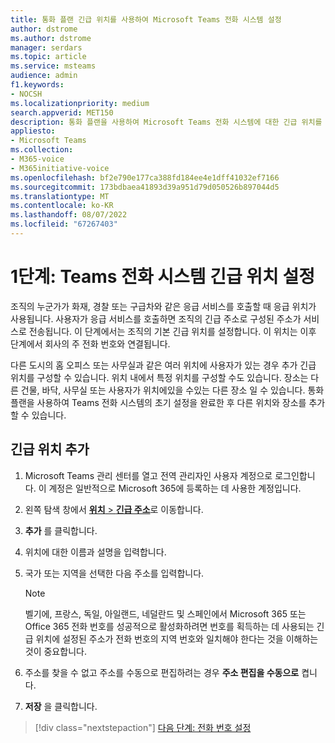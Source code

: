 ```yaml
---
title: 통화 플랜 긴급 위치를 사용하여 Microsoft Teams 전화 시스템 설정
author: dstrome
ms.author: dstrome
manager: serdars
ms.topic: article
ms.service: msteams
audience: admin
f1.keywords:
- NOCSH
ms.localizationpriority: medium
search.appverid: MET150
description: 통화 플랜을 사용하여 Microsoft Teams 전화 시스템에 대한 긴급 위치를 설정하는 방법을 알아봅니다.
appliesto:
- Microsoft Teams
ms.collection:
- M365-voice
- M365initiative-voice
ms.openlocfilehash: bf2e790e177ca388fd184ee4e1dff41032ef7166
ms.sourcegitcommit: 173bdbaea41893d39a951d79d050526b897044d5
ms.translationtype: MT
ms.contentlocale: ko-KR
ms.lasthandoff: 08/07/2022
ms.locfileid: "67267403"
---
```

# <a name="step-1-set-up-a-teams-phone-system-emergency-location"></a>1단계: Teams 전화 시스템 긴급 위치 설정

조직의 누군가가 화재, 경찰 또는 구급차와 같은 응급 서비스를 호출할 때 응급 위치가 사용됩니다. 사용자가 응급 서비스를 호출하면 조직의 긴급 주소로 구성된 주소가 서비스로 전송됩니다. 이 단계에서는 조직의 기본 긴급 위치를 설정합니다. 이 위치는 이후 단계에서 회사의 주 전화 번호와 연결됩니다.

다른 도시의 홈 오피스 또는 사무실과 같은 여러 위치에 사용자가 있는 경우 추가 긴급 위치를 구성할 수 있습니다. 위치 내에서 특정 위치를 구성할 수도 있습니다. 장소는 다른 건물, 바닥, 사무실 또는 사용자가 위치에있을 수있는 다른 장소 일 수 있습니다. 통화 플랜을 사용하여 Teams 전화 시스템의 초기 설정을 완료한 후 다른 위치와 장소를 추가할 수 있습니다.

## <a name="add-an-emergency-location"></a>긴급 위치 추가

1. Microsoft Teams 관리 센터를 열고 전역 관리자인 사용자 계정으로 로그인합니다. 이 계정은 일반적으로 Microsoft 365에 등록하는 데 사용한 계정입니다.
2. 왼쪽 탐색 창에서 <a href="https://admin.teams.microsoft.com/locations" target="_blank">**위치** > **긴급 주소**</a>로 이동합니다.
3. **추가** 를 클릭합니다.
4. 위치에 대한 이름과 설명을 입력합니다.
5. 국가 또는 지역을 선택한 다음 주소를 입력합니다.

   > [!NOTE]
   > 벨기에, 프랑스, 독일, 아일랜드, 네덜란드 및 스페인에서 Microsoft 365 또는 Office 365 전화 번호를 성공적으로 활성화하려면 번호를 획득하는 데 사용되는 긴급 위치에 설정된 주소가 전화 번호의 지역 번호와 일치해야 한다는 것을 이해하는 것이 중요합니다.

6. 주소를 찾을 수 없고 주소를 수동으로 편집하려는 경우 **주소 편집을 수동으로** 켭니다.
7. **저장** 을 클릭합니다.

> [!div class="nextstepaction"]
> [다음 단계: 전화 번호 설정](set-up-phone-numbers.md)
